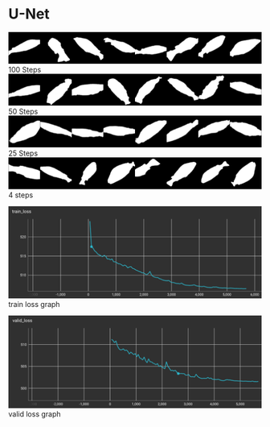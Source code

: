 # U-Net

![Alt text](image.png)
100 Steps
![Alt text](image-1.png)
50 Steps
![Alt text](image-2.png)
25 Steps
![Alt text](image-3.png)
4 steps

![Alt text](image-4.png)
train loss graph

![Alt text](image-5.png)
valid loss graph